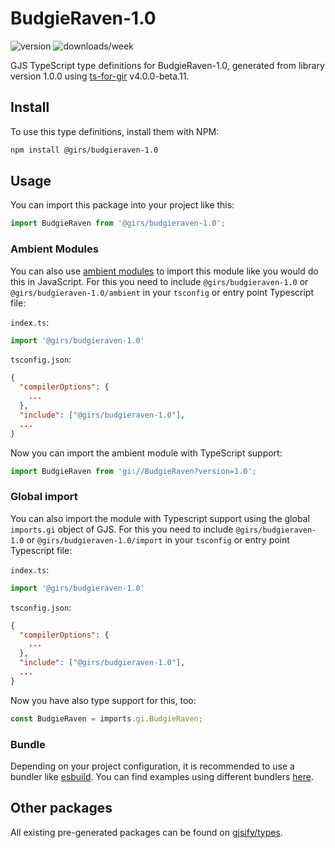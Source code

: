 
# BudgieRaven-1.0

![version](https://img.shields.io/npm/v/@girs/budgieraven-1.0)
![downloads/week](https://img.shields.io/npm/dw/@girs/budgieraven-1.0)


GJS TypeScript type definitions for BudgieRaven-1.0, generated from library version 1.0.0 using [ts-for-gir](https://github.com/gjsify/ts-for-gir) v4.0.0-beta.11.


## Install

To use this type definitions, install them with NPM:
```bash
npm install @girs/budgieraven-1.0
```

## Usage

You can import this package into your project like this:
```ts
import BudgieRaven from '@girs/budgieraven-1.0';
```

### Ambient Modules

You can also use [ambient modules](https://github.com/gjsify/ts-for-gir/tree/main/packages/cli#ambient-modules) to import this module like you would do this in JavaScript.
For this you need to include `@girs/budgieraven-1.0` or `@girs/budgieraven-1.0/ambient` in your `tsconfig` or entry point Typescript file:

`index.ts`:
```ts
import '@girs/budgieraven-1.0'
```

`tsconfig.json`:
```json
{
  "compilerOptions": {
    ...
  },
  "include": ["@girs/budgieraven-1.0"],
  ...
}
```

Now you can import the ambient module with TypeScript support: 

```ts
import BudgieRaven from 'gi://BudgieRaven?version=1.0';
```

### Global import

You can also import the module with Typescript support using the global `imports.gi` object of GJS.
For this you need to include `@girs/budgieraven-1.0` or `@girs/budgieraven-1.0/import` in your `tsconfig` or entry point Typescript file:

`index.ts`:
```ts
import '@girs/budgieraven-1.0'
```

`tsconfig.json`:
```json
{
  "compilerOptions": {
    ...
  },
  "include": ["@girs/budgieraven-1.0"],
  ...
}
```

Now you have also type support for this, too:

```ts
const BudgieRaven = imports.gi.BudgieRaven;
```

### Bundle

Depending on your project configuration, it is recommended to use a bundler like [esbuild](https://esbuild.github.io/). You can find examples using different bundlers [here](https://github.com/gjsify/ts-for-gir/tree/main/examples).

## Other packages

All existing pre-generated packages can be found on [gjsify/types](https://github.com/gjsify/types).

